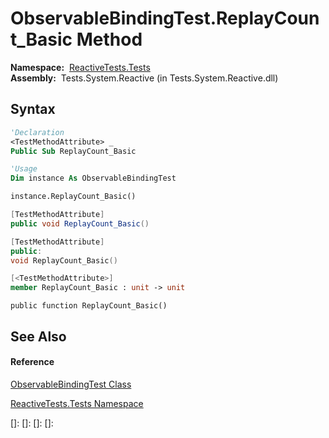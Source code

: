 # ObservableBindingTest.ReplayCount\_Basic Method

**Namespace:**  [ReactiveTests.Tests](ReactiveTests.Tests\ReactiveTests.Tests.md)  
**Assembly:**  Tests.System.Reactive (in Tests.System.Reactive.dll)

## Syntax

```vb
'Declaration
<TestMethodAttribute> _
Public Sub ReplayCount_Basic
```

```vb
'Usage
Dim instance As ObservableBindingTest

instance.ReplayCount_Basic()
```

```csharp
[TestMethodAttribute]
public void ReplayCount_Basic()
```

```c++
[TestMethodAttribute]
public:
void ReplayCount_Basic()
```

```fsharp
[<TestMethodAttribute>]
member ReplayCount_Basic : unit -> unit 
```

```jscript
public function ReplayCount_Basic()
```

## See Also

#### Reference

[ObservableBindingTest Class](ObservableBindingTest\ObservableBindingTest.md)

[ReactiveTests.Tests Namespace](ReactiveTests.Tests\ReactiveTests.Tests.md)

[]: 
[]: 
[]: 
[]: 
